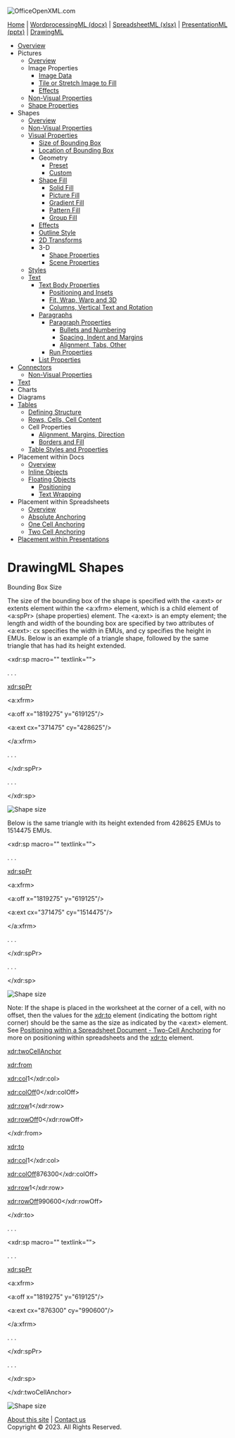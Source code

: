 ![OfficeOpenXML.com](drwImages/drawingMLbanner.png)

[Home](index.md) | [WordprocessingML (docx)](anatomyofOOXML.md) | [SpreadsheetML (xlsx)](anatomyofOOXML-xlsx.md) | [PresentationML (pptx)](anatomyofOOXML-pptx.md) | [DrawingML](drwOverview.md)

- [Overview](drwOverview.md)
- Pictures
  - [Overview](drwPic.md)
  - Image Properties
    - [Image Data](drwPic-ImageData.md)
    - [Tile or Stretch Image to Fill](drwPic-tile.md)
    - [Effects](drwPic-effects.md)
  - [Non-Visual Properties](drwPic-nvPicPr.md)
  - [Shape Properties](drwSp-SpPr.md)
- Shapes
  - [Overview](drwShape.md)
  - [Non-Visual Properties](drwSp-nvSpPr.md)
  - [Visual Properties](drwSp-SpPr.md)
    - [Size of Bounding Box](drwSp-size.md)
    - [Location of Bounding Box](drwSp-location.md)
    - Geometry
      - [Preset](drwSp-prstGeom.md)
      - [Custom](drwSp-custGeom.md)
    - [Shape Fill](drwSp-shapeFill.md)
      - [Solid Fill](drwSp-SolidFill.md)
      - [Picture Fill](drwSp-PictFill.md)
      - [Gradient Fill](drwSp-GradFill.md)
      - [Pattern Fill](drwSp-PattFill.md)
      - [Group Fill](drwSp-grpFill.md)
    - [Effects](drwSp-effects.md)
    - [Outline Style](drwSp-outline.md)
    - [2D Transforms](drwSp-rotate.md)
    - 3-D
      - [Shape Properties](drwSp-3dProps.md)
      - [Scene Properties](drwSp-3dScene.md)
  - [Styles](drwSp-styles.md)
  - [Text](drwSp-text.md)
    - [Text Body Properties](drwSp-text-bodyPr.md)
      - [Positioning and Insets](drwSp-text-bodyPr-inset.md)
      - [Fit, Wrap, Warp and 3D](drwSp-text-bodyPr-fit.md)
      - [Columns, Vertical Text and Rotation](drwSp-text-bodyPr-columns.md)
    - [Paragraphs](drwSp-text-paragraph.md)
      - [Paragraph Properties](drwSp-text-paraProps.md)
        - [Bullets and Numbering](drwSp-text-paraProps-numbering.md)
        - [Spacing, Indent and Margins](drwSp-text-paraProps-margins.md)
        - [Alignment, Tabs, Other](drwSp-text-paraProps-align.md)
      - [Run Properties](drwSp-text-runProps.md)
    - [List Properties](drwSp-text-lstPr.md)
- [Connectors](drwCxnSp.md)
  - [Non-Visual Properties](drwSp-nvCxnSpPr.md)
- [Text](drwSp-textbox.md)
- Charts
- Diagrams
- [Tables](drwTable.md)
  - [Defining Structure](drwTableGrid.md)
  - [Rows, Cells, Cell Content](drwTableRowAndCell.md)
  - Cell Properties
    - [Alignment, Margins, Direction](drwTableCellProperties-alignment.md)
    - [Borders and Fill](drwTableCellProperties-bordersFills.md)
  - [Table Styles and Properties](drwTableStyles.md)
- Placement within Docs
  - [Overview](drwPicInWord.md)
  - [Inline Objects](drwPicInline.md)
  - [Floating Objects](drwPicFloating.md)
    - [Positioning](drwPicFloating-position.md)
    - [Text Wrapping](drwPicFloating-textWrap.md)
- Placement within Spreadsheets
  - [Overview](drwPicInSpread.md)
  - [Absolute Anchoring](drwPicInSpread-absolute.md)
  - [One Cell Anchoring](drwPicInSpread-oneCell.md)
  - [Two Cell Anchoring](drwPicInSpread-twoCell.md)
- [Placement within Presentations](drwPicInPresentation.md)

# DrawingML Shapes

Bounding Box Size

The size of the bounding box of the shape is specified with the <a:ext> or extents element within the <a:xfrm> element, which is a child element of <a:spPr> (shape properties) element. The <a:ext> is an empty element; the length and width of the bounding box are specified by two attributes of <a:ext>: cx specifies the width in EMUs, and cy specifies the height in EMUs. Below is an example of a triangle shape, followed by the same triangle that has had its height extended.

<xdr:sp macro="" textlink="">

. . .

<xdr:spPr>

<a:xfrm>

<a:off x="1819275" y="619125"/>

<a:ext cx="371475" cy="428625"/>

</a:xfrm>

. . .

</xdr:spPr>

. . .

</xdr:sp>

![Shape size](drwImages\drwSp-size1.gif)

Below is the same triangle with its height extended from 428625 EMUs to 1514475 EMUs.

<xdr:sp macro="" textlink="">

. . .

<xdr:spPr>

<a:xfrm>

<a:off x="1819275" y="619125"/>

<a:ext cx="371475" cy="1514475"/>

</a:xfrm>

. . .

</xdr:spPr>

. . .

</xdr:sp>

![Shape size](drwImages\drwSp-size2.gif)

Note: If the shape is placed in the worksheet at the corner of a cell, with no offset, then the values for the <xdr:to> element (indicating the bottom right corner) should be the same as the size as indicated by the <a:ext> element. See [Positioning within a Spreadsheet Document - Two-Cell Anchoring](drwPicInSpread-twoCell.md) for more on positioning within spreadsheets and the <xdr:to> element.

<xdr:twoCellAnchor>

<xdr:from>

<xdr:col>1</xdr:col>

<xdr:colOff>0</xdr:colOff>

<xdr:row>1</xdr:row>

<xdr:rowOff>0</xdr:rowOff>

</xdr:from>

<xdr:to>

<xdr:col>1</xdr:col>

<xdr:colOff>876300</xdr:colOff>

<xdr:row>1</xdr:row>

<xdr:rowOff>990600</xdr:rowOff>

</xdr:to>

. . .

<xdr:sp macro="" textlink="">

. . .

<xdr:spPr>

<a:xfrm>

<a:off x="1819275" y="619125"/>

<a:ext cx="876300" cy="990600"/>

</a:xfrm>

. . .

</xdr:spPr>

. . .

</xdr:sp>

</xdr:twoCellAnchor>

![Shape size](drwImages\drwSp-size3.gif)

[About this site](aboutThisSite.md) | [Contact us](contactUs.md)  
Copyright © 2023. All Rights Reserved.
